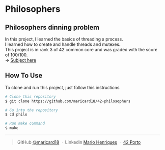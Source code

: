 # Philosophers

## Philosophers dinning problem

In this project, I learned the basics of threading a process. <br>
I learned how to create and handle threads and mutexes. <br>
This project is in rank 3 of 42 common core and was graded with the score of 100/100.<br>
-> [Subject here](https://github.com/maricard18/42-philosophers/blob/main/philo/extras/en.subject.pdf)


## How To Use

To clone and run this project, just follow this instructions

```bash
# Clone this repository
$ git clone https://github.com/maricard18/42-philosophers

# Go into the repository
$ cd philo

# Run make command
$ make
```

---

> GitHub [@maricard18](https://github.com/maricard18) &nbsp;&middot;&nbsp;
> Linkedin [Mario Henriques](https://www.linkedin.com/in/mario18) &nbsp;&middot;&nbsp;
> [42 Porto](https://www.42porto.com/en)
